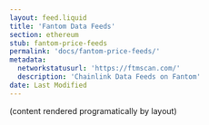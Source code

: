 ```yaml
---
layout: feed.liquid
title: 'Fantom Data Feeds'
section: ethereum
stub: fantom-price-feeds
permalink: 'docs/fantom-price-feeds/'
metadata:
  networkstatusurl: 'https://ftmscan.com/'
  description: 'Chainlink Data Feeds on Fantom'
date: Last Modified
---
```


(content rendered programatically by layout)
